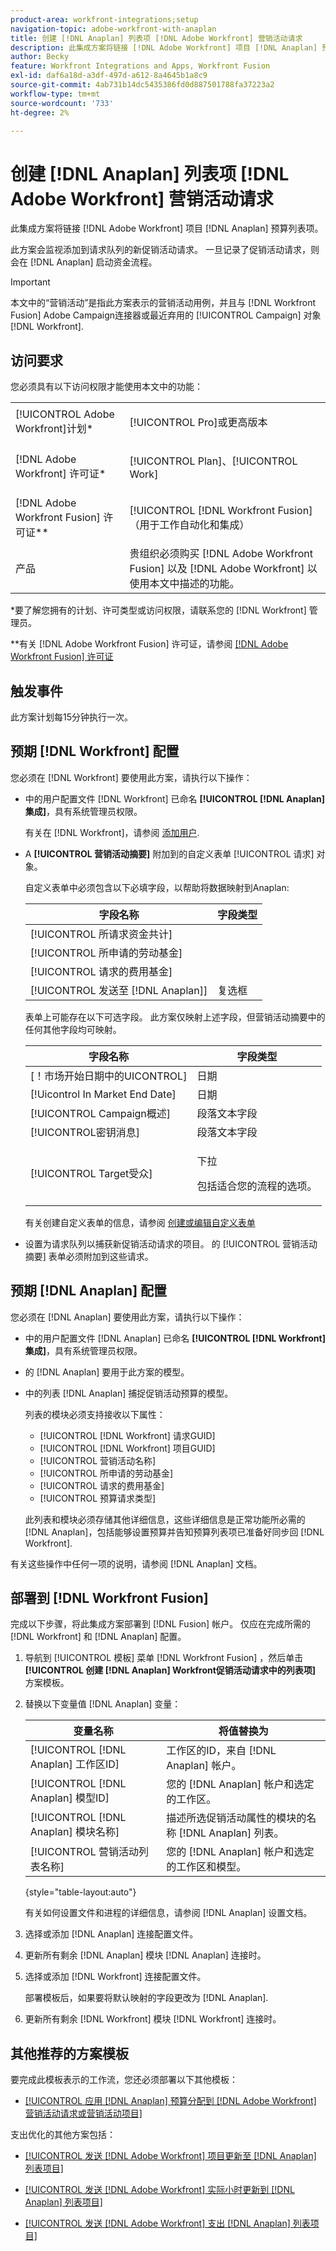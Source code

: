 ```yaml
---
product-area: workfront-integrations;setup
navigation-topic: adobe-workfront-with-anaplan
title: 创建 [!DNL Anaplan] 列表项 [!DNL Adobe Workfront] 营销活动请求
description: 此集成方案将链接 [!DNL Adobe Workfront] 项目 [!DNL Anaplan] 预算列表项。
author: Becky
feature: Workfront Integrations and Apps, Workfront Fusion
exl-id: daf6a18d-a3df-497d-a612-8a4645b1a8c9
source-git-commit: 4ab731b14dc5435386fd0d887501788fa37223a2
workflow-type: tm+mt
source-wordcount: '733'
ht-degree: 2%

---
```


# 创建 [!DNL Anaplan] 列表项 [!DNL Adobe Workfront] 营销活动请求

此集成方案将链接 [!DNL Adobe Workfront] 项目 [!DNL Anaplan] 预算列表项。

此方案会监视添加到请求队列的新促销活动请求。 一旦记录了促销活动请求，则会在 [!DNL Anaplan] 启动资金流程。

>[!IMPORTANT]
>
>本文中的“营销活动”是指此方案表示的营销活动用例，并且与 [!DNL Workfront Fusion] Adobe Campaign连接器或最近弃用的 [!UICONTROL Campaign] 对象 [!DNL Workfront].

## 访问要求

您必须具有以下访问权限才能使用本文中的功能：

<table style="table-layout:auto"> 
 <col> 
 <col> 
 <tbody> 
  <tr> 
   <td role="rowheader">[!UICONTROL Adobe Workfront]计划*</td> 
   <td> <p>[!UICONTROL Pro]或更高版本</p> </td> 
  </tr> 
  <tr data-mc-conditions=""> 
   <td role="rowheader">[!DNL Adobe Workfront] 许可证*</td> 
   <td> <p>[!UICONTROL Plan]、[!UICONTROL Work]</p> </td> 
  </tr> 
  <tr> 
   <td role="rowheader">[!DNL Adobe Workfront Fusion] 许可证**</td> 
   <td> <p>[!UICONTROL [!DNL Workfront Fusion] （用于工作自动化和集成） </p> </td> 
  </tr> 
  <tr> 
   <td role="rowheader">产品</td> 
   <td>贵组织必须购买 [!DNL Adobe Workfront Fusion] 以及 [!DNL Adobe Workfront] 以使用本文中描述的功能。</td> 
  </tr> 
 </tbody> 
</table>

&#42;要了解您拥有的计划、许可类型或访问权限，请联系您的 [!DNL Workfront] 管理员。

&#42;&#42;有关 [!DNL Adobe Workfront Fusion] 许可证，请参阅 [[!DNL Adobe Workfront Fusion] 许可证](../../workfront-fusion/get-started/license-automation-vs-integration.md)

## 触发事件

此方案计划每15分钟执行一次。

## 预期 [!DNL Workfront] 配置

您必须在 [!DNL Workfront] 要使用此方案，请执行以下操作：

* 中的用户配置文件 [!DNL Workfront] 已命名 **[!UICONTROL [!DNL Anaplan]集成]**，具有系统管理员权限。

   有关在 [!DNL Workfront]，请参阅 [添加用户](../../administration-and-setup/add-users/create-and-manage-users/add-users.md).

* A **[!UICONTROL 营销活动摘要]** 附加到的自定义表单 [!UICONTROL 请求] 对象。

   自定义表单中必须包含以下必填字段，以帮助将数据映射到Anaplan:

   | 字段名称 | 字段类型 |
   |---|---|
   | [!UICONTROL 所请求资金共计] |  |
   | [!UICONTROL 所申请的劳动基金] |  |
   | [!UICONTROL 请求的费用基金] |  |
   | [!UICONTROL 发送至 [!DNL Anaplan]] | 复选框 |

   表单上可能存在以下可选字段。 此方案仅映射上述字段，但营销活动摘要中的任何其他字段均可映射。

   <table style="table-layout:auto"> 
   <col> 
   <col> 
   <thead> 
    <tr> 
     <th>字段名称</th> 
     <th>字段类型</th> 
    </tr> 
   </thead> 
   <tbody> 
    <tr> 
     <td role="rowheader">[！市场开始日期中的UICONTROL]</td> 
     <td>日期 </td> 
    </tr> 
    <tr> 
     <td role="rowheader">[!Uicontrol In Market End Date]</td> 
     <td>日期</td> 
    </tr> 
    <tr> 
     <td role="rowheader">[!UICONTROL Campaign概述]</td> 
     <td>段落文本字段</td> 
    </tr> 
    <tr> 
     <td role="rowheader">[!UICONTROL密钥消息]</td> 
     <td>段落文本字段</td> 
    </tr> 
    <tr> 
     <td role="rowheader">[!UICONTROL Target受众]</td> 
     <td> <p>下拉</p> <p>包括适合您的流程的选项。</p> </td> 
    </tr> 
   </tbody> 
  </table>

   有关创建自定义表单的信息，请参阅 [创建或编辑自定义表单](../../administration-and-setup/customize-workfront/create-manage-custom-forms/create-or-edit-a-custom-form.md)

* 设置为请求队列以捕获新促销活动请求的项目。 的 [!UICONTROL 营销活动摘要] 表单必须附加到这些请求。

## 预期 [!DNL Anaplan] 配置

您必须在 [!DNL Anaplan] 要使用此方案，请执行以下操作：

* 中的用户配置文件 [!DNL Anaplan] 已命名 **[!UICONTROL [!DNL Workfront]集成]**，具有系统管理员权限。
* 的 [!DNL Anaplan] 要用于此方案的模型。
* 中的列表 [!DNL Anaplan] 捕捉促销活动预算的模型。

   列表的模块必须支持接收以下属性：

   * [!UICONTROL [!DNL Workfront] 请求GUID]
   * [!UICONTROL [!DNL Workfront] 项目GUID]
   * [!UICONTROL 营销活动名称]
   * [!UICONTROL 所申请的劳动基金]
   * [!UICONTROL 请求的费用基金]
   * [!UICONTROL 预算请求类型]

   此列表和模块必须存储其他详细信息，这些详细信息是正常功能所必需的 [!DNL Anaplan]，包括能够设置预算并告知预算列表项已准备好同步回 [!DNL Workfront].

有关这些操作中任何一项的说明，请参阅 [!DNL Anaplan] 文档。

## 部署到 [!DNL Workfront Fusion]

完成以下步骤，将此集成方案部署到 [!DNL Fusion] 帐户。 仅应在完成所需的 [!DNL Workfront] 和 [!DNL Anaplan] 配置。

1. 导航到 [!UICONTROL 模板] 菜单 [!DNL Workfront Fusion] ，然后单击 **[!UICONTROL 创建 [!DNL Anaplan] Workfront促销活动请求中的列表项]** 方案模板。
1. 替换以下变量值 [!DNL Anaplan] 变量：

   | 变量名称 | 将值替换为 |
   |---|---|
   | [!UICONTROL [!DNL Anaplan] 工作区ID] | 工作区的ID，来自 [!DNL Anaplan] 帐户。 |
   | [!UICONTROL [!DNL Anaplan] 模型ID] | 您的 [!DNL Anaplan] 帐户和选定的工作区。 |
   | [!UICONTROL [!DNL Anaplan] 模块名称] | 描述所选促销活动属性的模块的名称 [!DNL Anaplan] 列表。 |
   | [!UICONTROL 营销活动列表名称] | 您的 [!DNL Anaplan] 帐户和选定的工作区和模型。 |

   {style=&quot;table-layout:auto&quot;}

   有关如何设置文件和进程的详细信息，请参阅 [!DNL Anaplan] 设置文档。

1. 选择或添加 [!DNL Anaplan] 连接配置文件。
1. 更新所有剩余 [!DNL Anaplan] 模块 [!DNL Anaplan] 连接时。
1. 选择或添加 [!DNL Workfront] 连接配置文件。

   部署模板后，如果要将默认映射的字段更改为 [!DNL Anaplan].

1. 更新所有剩余 [!DNL Workfront] 模块 [!DNL Workfront] 连接时。

## 其他推荐的方案模板

要完成此模板表示的工作流，您还必须部署以下其他模板：

* [[!UICONTROL 应用 [!DNL Anaplan] 预算分配到 [!DNL Adobe Workfront] 营销活动请求或营销活动项目]](../../workfront-integrations-and-apps/adobe-workfront-with-anaplan/apply-anaplan-budget-allocation-to-workfront-campaign-requests-and-projects.md)

支出优化的其他方案包括：

* [[!UICONTROL 发送 [!DNL Adobe Workfront] 项目更新至 [!DNL Anaplan] 列表项目]](../../workfront-integrations-and-apps/adobe-workfront-with-anaplan/send-workfront-project-updates-to-anaplan-list-item.md)

* [[!UICONTROL 发送 [!DNL Adobe Workfront] 实际小时更新到 [!DNL Anaplan] 列表项目]](../../workfront-integrations-and-apps/adobe-workfront-with-anaplan/send-workfront-project-actual-hours-updates-to-anaplan-list-item.md)

* [[!UICONTROL 发送 [!DNL Adobe Workfront] 支出 [!DNL Anaplan] 列表项目]](../../workfront-integrations-and-apps/adobe-workfront-with-anaplan/send-workfront-project-expenses-to-anaplan-list-item.md)
